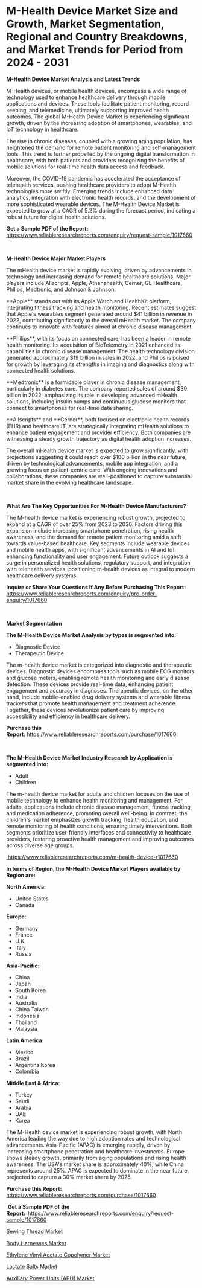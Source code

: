 <p><h1>M-Health Device Market Size and Growth, Market Segmentation, Regional and Country Breakdowns, and Market Trends for Period from 2024 -  2031</h1></p><p><strong>M-Health Device Market Analysis and Latest Trends</strong></p>
<p><p>M-Health devices, or mobile health devices, encompass a wide range of technology used to enhance healthcare delivery through mobile applications and devices. These tools facilitate patient monitoring, record keeping, and telemedicine, ultimately supporting improved health outcomes. The global M-Health Device Market is experiencing significant growth, driven by the increasing adoption of smartphones, wearables, and IoT technology in healthcare. </p><p>The rise in chronic diseases, coupled with a growing aging population, has heightened the demand for remote patient monitoring and self-management tools. This trend is further propelled by the ongoing digital transformation in healthcare, with both patients and providers recognizing the benefits of mobile solutions for real-time health data access and feedback. </p><p>Moreover, the COVID-19 pandemic has accelerated the acceptance of telehealth services, pushing healthcare providers to adopt M-Health technologies more swiftly. Emerging trends include enhanced data analytics, integration with electronic health records, and the development of more sophisticated wearable devices. The M-Health Device Market is expected to grow at a CAGR of 5.2% during the forecast period, indicating a robust future for digital health solutions.</p></p>
<p><strong>Get a Sample PDF of the Report:&nbsp;</strong> <a href="https://www.reliableresearchreports.com/enquiry/request-sample/1017660">https://www.reliableresearchreports.com/enquiry/request-sample/1017660</a></p>
<p>&nbsp;</p>
<p><strong>M-Health Device Major Market Players</strong></p>
<p><p>The mHealth device market is rapidly evolving, driven by advancements in technology and increasing demand for remote healthcare solutions. Major players include Allscripts, Apple, Athenahealth, Cerner, GE Healthcare, Philips, Medtronic, and Johnson & Johnson.</p><p>**Apple** stands out with its Apple Watch and HealthKit platform, integrating fitness tracking and health monitoring. Recent estimates suggest that Apple's wearables segment generated around $41 billion in revenue in 2022, contributing significantly to the overall mHealth market. The company continues to innovate with features aimed at chronic disease management.</p><p>**Philips**, with its focus on connected care, has been a leader in remote health monitoring. Its acquisition of BioTelemetry in 2021 enhanced its capabilities in chronic disease management. The health technology division generated approximately $19 billion in sales in 2022, and Philips is poised for growth by leveraging its strengths in imaging and diagnostics along with connected health solutions.</p><p>**Medtronic** is a formidable player in chronic disease management, particularly in diabetes care. The company reported sales of around $30 billion  in 2022, emphasizing its role in developing advanced mHealth solutions, including insulin pumps and continuous glucose monitors that connect to smartphones for real-time data sharing.</p><p>**Allscripts** and **Cerner**, both focused on electronic health records (EHR) and healthcare IT, are strategically integrating mHealth solutions to enhance patient engagement and provider efficiency. Both companies are witnessing a steady growth trajectory as digital health adoption increases.</p><p>The overall mHealth device market is expected to grow significantly, with projections suggesting it could reach over $100 billion in the near future, driven by technological advancements, mobile app integration, and a growing focus on patient-centric care. With ongoing innovations and collaborations, these companies are well-positioned to capture substantial market share in the evolving healthcare landscape.</p></p>
<p>&nbsp;</p>
<p><strong>What Are The Key Opportunities For M-Health Device Manufacturers?</strong></p>
<p><p>The M-health device market is experiencing robust growth, projected to expand at a CAGR of over 25% from 2023 to 2030. Factors driving this expansion include increasing smartphone penetration, rising health awareness, and the demand for remote patient monitoring amid a shift towards value-based healthcare. Key segments include wearable devices and mobile health apps, with significant advancements in AI and IoT enhancing functionality and user engagement. Future outlook suggests a surge in personalized health solutions, regulatory support, and integration with telehealth services, positioning m-health devices as integral to modern healthcare delivery systems.</p></p>
<p><strong>Inquire or Share Your Questions If Any Before Purchasing This Report:</strong> <a href="https://www.reliableresearchreports.com/enquiry/pre-order-enquiry/1017660">https://www.reliableresearchreports.com/enquiry/pre-order-enquiry/1017660</a></p>
<p>&nbsp;</p>
<p><strong>Market Segmentation</strong></p>
<p><strong>The M-Health Device Market Analysis by types is segmented into:</strong></p>
<p><ul><li>Diagnostic Device</li><li>Therapeutic Device</li></ul></p>
<p><p>The m-health device market is categorized into diagnostic and therapeutic devices. Diagnostic devices encompass tools such as mobile ECG monitors and glucose meters, enabling remote health monitoring and early disease detection. These devices provide real-time data, enhancing patient engagement and accuracy in diagnoses. Therapeutic devices, on the other hand, include mobile-enabled drug delivery systems and wearable fitness trackers that promote health management and treatment adherence. Together, these devices revolutionize patient care by improving accessibility and efficiency in healthcare delivery.</p></p>
<p><strong>Purchase this Report:&nbsp;</strong><a href="https://www.reliableresearchreports.com/purchase/1017660">https://www.reliableresearchreports.com/purchase/1017660</a></p>
<p>&nbsp;</p>
<p><strong>The M-Health Device Market Industry Research by Application is segmented into:</strong></p>
<p><ul><li>Adult</li><li>Children</li></ul></p>
<p><p>The m-health device market for adults and children focuses on the use of mobile technology to enhance health monitoring and management. For adults, applications include chronic disease management, fitness tracking, and medication adherence, promoting overall well-being. In contrast, the children's market emphasizes growth tracking, health education, and remote monitoring of health conditions, ensuring timely interventions. Both segments prioritize user-friendly interfaces and connectivity to healthcare providers, fostering proactive health management and improving outcomes across diverse age groups.</p></p>
<p><a href="https://www.reliableresearchreports.com/m-health-device-r1017660">&nbsp;https://www.reliableresearchreports.com/m-health-device-r1017660</a></p>
<p><strong>In terms of Region, the M-Health Device Market Players available by Region are:</strong></p>
<p>
    <p> <strong> North America: </strong>
        <ul>
            <li>United States</li>
            <li>Canada</li>
        </ul>
        </p> 
    <p> <strong> Europe: </strong>
        <ul>
            <li>Germany</li>
            <li>France</li>
            <li>U.K.</li>
            <li>Italy</li>
            <li>Russia</li>
        </ul>
        </p> 
    <p> <strong> Asia-Pacific: </strong>
        <ul>
            <li>China</li>
            <li>Japan</li>
            <li>South Korea</li>
            <li>India</li>
            <li>Australia</li>
            <li>China Taiwan</li>
            <li>Indonesia</li>
            <li>Thailand</li>
            <li>Malaysia</li>
        </ul>
        </p> 
    <p> <strong> Latin America: </strong>
        <ul>
            <li>Mexico</li>
            <li>Brazil</li>
            <li>Argentina Korea</li>
            <li>Colombia</li>
        </ul>
        </p> 
    <p> <strong> Middle East & Africa: </strong>
        <ul>
            <li>Turkey</li>
            <li>Saudi</li>
            <li>Arabia</li>
            <li>UAE</li>
            <li>Korea</li>
        </ul>
    </p>
    </p>
<p><p>The M-Health device market is experiencing robust growth, with North America leading the way due to high adoption rates and technological advancements. Asia-Pacific (APAC) is emerging rapidly, driven by increasing smartphone penetration and healthcare investments. Europe shows steady growth, primarily from aging populations and rising health awareness. The USA's market share is approximately 40%, while China represents around 25%. APAC is expected to dominate in the near future, projected to capture a 30% market share by 2025.</p></p>
<p><strong>Purchase this Report: </strong><a href="https://www.reliableresearchreports.com/purchase/1017660">https://www.reliableresearchreports.com/purchase/1017660</a></p>
<p>&nbsp;<strong>Get a Sample PDF of the Report:&nbsp;&nbsp;</strong><a href="https://www.reliableresearchreports.com/enquiry/request-sample/1017660">https://www.reliableresearchreports.com/enquiry/request-sample/1017660</a></p>
<p><strong></strong></p>
<p><p><a href="https://www.linkedin.com/pulse/sewing-thread-market-share-size-trends-industry-analysis-report-l8mte?trackingId=Vn6gyWLVRvSWD4GKwvl4PQ%3D%3D">Sewing Thread Market</a></p><p><a href="https://medium.com/@cathymaggio15/this-report-on-body-harnesses-market-is-a-comprehensive-analysis-of-market-shares-strategies-5e5b9f3e7166">Body Harnesses Market</a></p><p><a href="https://issuu.com/reportprime-2/docs/ethylene-vinyl-acetate-copolymer-ma_db00189a90d5b7">Ethylene Vinyl Acetate Copolymer Market</a></p><p><a href="https://www.linkedin.com/pulse/driving-market-forces-lactate-salts-trends-future-forecasts-4uege?trackingId=03hpwZmZQ8SkYJcp4bW8LA%3D%3D">Lactate Salts Market</a></p><p><a href="https://github.com/ParvinKhatun77/Market-Research-Report-List-1/blob/main/auxiliary-power-units-apu-market.md">Auxiliary Power Units (APU) Market</a></p></p>